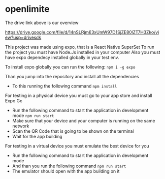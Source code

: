 # openlimite

The drive link above is our overview

https://drive.google.com/file/d/14nSLRjm63xUmW97D1SjZE80lZT7H3Zko/view?usp=drivesdk

This project was made using expo, that is a React Native SuperSet
To run the project you must have Node.Js installed in your computer
Also you must have expo dependecy installed globally in your test env.

To install expo globally you can run the following:
```npm i -g expo ```

Than you jump into the repository and install all the dependencies
- To this running the following command
```npm install```

For testing in a physical device you must go to your app store and install
Expo Go
- Run the following command to start the application in development mode
```npm run start```
- Make sure that your device and your computer is running on the same network
- Scan the QR Code that is going to be shown on the terminal
- Wait for the app building

For testing in a virtual device you must emulate the best device for you
- Run the following command to start the application in development mode
- And than you run the following command
```npm run start```
- The emulator should open with the app building on it
